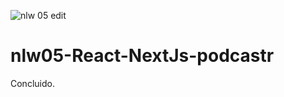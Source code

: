 ![nlw 05 edit](https://user-images.githubusercontent.com/62730168/115933035-7b76cc00-a464-11eb-9850-79a16b15f38c.png)
# nlw05-React-NextJs-podcastr
Concluido.

